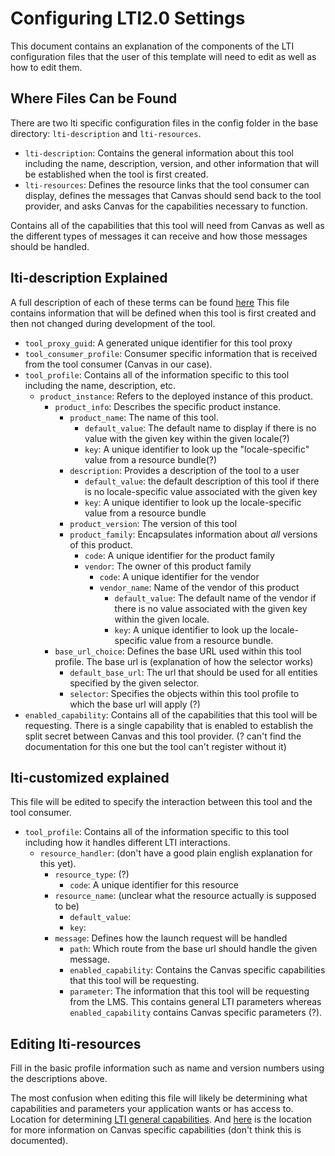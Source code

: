 # Configuring LTI2.0 Settings
  This document contains an explanation of the components of the LTI
  configuration files that the user of this template will need to edit as well
  as how to edit them.

## Where Files Can be Found
  There are two lti specific configuration files in the config folder in the
base directory: `lti-description` and `lti-resources`.
* `lti-description`: Contains the general information about this tool including
the name, description, version, and other information that will be established
when the tool is first created.
* `lti-resources`: Defines the resource links that the tool consumer can
display, defines the messages that Canvas should send back to the
tool provider, and asks Canvas for the capabilities necessary to function.

Contains all of the capabilities that this tool will need
from Canvas as well as the different types of messages it can receive and
how those messages should be handled.

## lti-description Explained
  A full description of each of these terms can be found
[here](https://www.imsglobal.org/lti/model/uml/purl.imsglobal.org/vocab/lti/v2/lti/)
  This file contains information that will be defined when this tool is first
  created and then not changed during development of the tool.
  * `tool_proxy_guid`: A generated unique identifier for this tool proxy
  * `tool_consumer_profile`: Consumer specific information that is received from
  the tool consumer (Canvas in our case).
  * `tool_profile`: Contains all of the information specific to this tool
  including the name, description, etc.
    * `product_instance`: Refers to the deployed instance of this product.
      * `product_info`: Describes the specific product instance.
        * `product_name`: The name of this tool.
          * `default_value`: The default name to display if there is no value
          with the given key within the given locale(?)
          * `key`: A unique identifier to look up the "locale-specific" value
          from a resource bundle(?)
        * `description`: Provides a description of the tool to a user
          * `default_value`: the default description of this tool if there is
          no locale-specific value associated with the given key
          * `key`: A unique identifier to look up the locale-specific value from
          a resource bundle
        * `product_version`: The version of this tool
        * `product_family`: Encapsulates information about *all* versions of
        this product.
          * `code`: A unique identifier for the product family
          * `vendor`: The owner of this product family
            * `code`: A unique identifier for the vendor
            * `vendor_name`: Name of the vendor of this product
              * `default_value`: The default name of the vendor if there is no
              value associated with the given key within the given locale.
              * `key`: A unique identifier to look up the locale-specific value
              from a resource bundle.
      * `base_url_choice`: Defines the base URL used within this tool
      profile. The base url is (explanation of how the selector works)
        * `default_base_url`: The url that should be used for all entities
        specified by the given selector.
        * `selector`: Specifies the objects within this tool profile to which
        the base url will apply (?)
* `enabled_capability`: Contains all of the capabilities that this tool
    will be requesting. There is a single capability that is enabled to
    establish the split secret between Canvas and this tool provider. (? can't
    find the documentation for this one but the tool can't register without
    it)
## lti-customized explained
  This file will be edited to specify the interaction between this tool and
  the tool consumer.
  * `tool_profile`: Contains all of the information specific to this tool
  including how it handles different LTI interactions.
    * `resource_handler`: (don't have a good plain english explanation for
      this yet).
      * `resource_type`: (?)
        * `code`: A unique identifier for this resource
      * `resource_name`: (unclear what the resource actually is supposed
        to be)
        * `default_value`:
        * `key`:
      * `message`: Defines how the launch request will be handled
        * `path`: Which route from the base url should handle the given
        message.
        * `enabled_capability`: Contains the Canvas specific capabilities that
        this tool will be requesting.
        * `parameter`: The information that this tool will be
        requesting from the LMS. This contains general LTI parameters
        whereas `enabled_capability` contains Canvas specific parameters (?).

## Editing lti-resources
 Fill in the basic profile information such as name and version numbers using
 the descriptions above.

 The most confusion when editing this file will likely be determining what
 capabilities and parameters your application wants or has access to. Location
 for
 determining [LTI general capabilities](https://www.imsglobal.org/lti/model/uml/purl.imsglobal.org/vocab/lti/v2/lti/index.html#Capability). And
[here](https://github.com/instructure/canvas-lms/blob/stable/lib%2Flti%2Fvariable_expander.rb#L83) is the location for more information
on Canvas specific capabilities (don't think this is documented).
